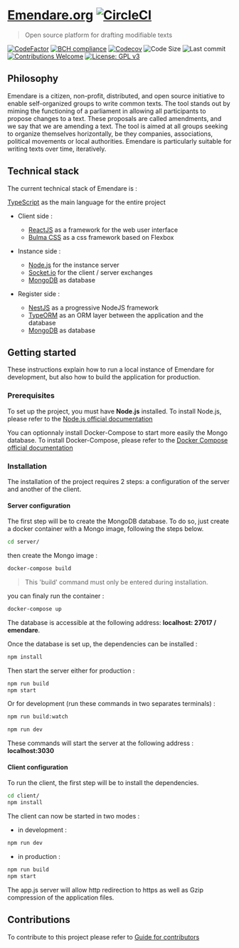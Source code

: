 # [Emendare.org](https://emendare.org/) [![CircleCI](https://circleci.com/gh/jimmyleray/Emendare.svg?style=svg)](https://circleci.com/gh/jimmyleray/Emendare)

> Open source platform for drafting modifiable texts

[![CodeFactor](https://www.codefactor.io/repository/github/jimmyleray/emendare/badge)](https://www.codefactor.io/repository/github/jimmyleray/emendare) [![BCH compliance](https://bettercodehub.com/edge/badge/jimmyleray/Emendare?branch=develop)](https://bettercodehub.com/) [![Codecov](https://img.shields.io/codecov/c/github/jimmyleray/Emendare.svg?style=flat)](https://codecov.io/gh/JimmyLeray/Emendare) ![Code Size](https://img.shields.io/github/languages/code-size/jimmyleray/Emendare.svg?style=flat) ![Last commit](https://img.shields.io/github/last-commit/jimmyleray/Emendare.svg?style=flat) [![Contributions Welcome](https://img.shields.io/badge/contributions-welcome-brightgreen.svg?style=flat)](https://github.com/jimmyleray/Emendare/issues) [![License: GPL v3](https://img.shields.io/badge/License-GPL%20v3-blue.svg)](https://www.gnu.org/licenses/gpl-3.0)

## Philosophy

Emendare is a citizen, non-profit, distributed, and open source initiative to enable self-organized groups to write common texts. The tool stands out by miming the functioning of a parliament in allowing all participants to propose changes to a text. These proposals are called amendments, and we say that we are amending a text. The tool is aimed at all groups seeking to organize themselves horizontally, be they companies, associations, political movements or local authorities. Emendare is particularly suitable for writing texts over time, iteratively.

## Technical stack

The current technical stack of Emendare is :

[TypeScript](https://www.typescriptlang.org/) as the main language for the entire project

- Client side :

  - [ReactJS](https://reactjs.org/) as a framework for the web user interface
  - [Bulma CSS](https://bulma.io/) as a css framework based on Flexbox

- Instance side :

  - [Node.js](https://nodejs.org/en/) for the instance server
  - [Socket.io](https://socket.io/) for the client / server exchanges
  - [MongoDB](https://www.mongodb.com/en) as database

- Register side :
  - [NestJS](https://nestjs.com/) as a progressive NodeJS framework
  - [TypeORM](https://typeorm.io/#/) as an ORM layer between the application and the database
  - [MongoDB](https://www.mongodb.com/en) as database

## Getting started

These instructions explain how to run a local instance of Emendare for development, but also how to build the application for production.

### Prerequisites

To set up the project, you must have **Node.js** installed.
To install Node.js, please refer to the [Node.js official documentation](https://nodejs.org/en/)

You can optionnaly install Docker-Compose to start more easily the Mongo database.
To install Docker-Compose, please refer to the [Docker Compose official documentation](https://docs.docker.com/compose/install/)

### Installation

The installation of the project requires 2 steps: a configuration of the server and another of the client.

#### Server configuration

The first step will be to create the MongoDB database. To do so, just create a docker container with a Mongo image, following the steps below.

```bash
cd server/
```

then create the Mongo image :

```bash
docker-compose build
```

> This 'build' command must only be entered during installation.

you can finaly run the container :

```bash
docker-compose up
```

The database is accessible at the following address: **localhost: 27017 / emendare**.

Once the database is set up, the dependencies can be installed :

```bash
npm install
```

Then start the server either for production :

```bash
npm run build
npm start
```

Or for development (run these commands in two separates terminals) :

```bash
npm run build:watch
```

```bash
npm run dev
```

These commands will start the server at the following address : **localhost:3030**

#### Client configuration

To run the client, the first step will be to install the dependencies.

```bash
cd client/
npm install
```

The client can now be started in two modes :

- in development :

```bash
npm run dev
```

- in production :

```bash
npm run build
npm start
```

The app.js server will allow http redirection to https as well as Gzip compression of the application files.

## Contributions

To contribute to this project please refer to [Guide for contributors](https://github.com/jimmyleray/Emendare/blob/master/CONTRIBUTING.md)
